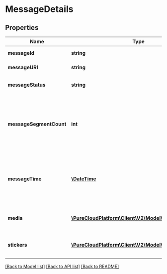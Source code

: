 # MessageDetails

## Properties
Name | Type | Description | Notes
------------ | ------------- | ------------- | -------------
**messageId** | **string** | UUID identifying the message media. | [optional] 
**messageURI** | **string** | A URI for this message entity. | [optional] 
**messageStatus** | **string** | Indicates the delivery status of the message. | [optional] 
**messageSegmentCount** | **int** | The message segment count, greater than 1 if the message content was split into multiple parts for this message type, e.g. SMS character limits. | [optional] 
**messageTime** | [**\DateTime**](\DateTime.md) | The time when the message was sent or received. Date time is represented as an ISO-8601 string. For example: yyyy-MM-ddTHH:mm:ss.SSSZ | [optional] 
**media** | [**\PureCloudPlatform\Client\V2\Model\MessageMedia[]**](MessageMedia.md) | The media (images, files, etc) associated with this message, if any | [optional] 
**stickers** | [**\PureCloudPlatform\Client\V2\Model\MessageSticker[]**](MessageSticker.md) | One or more stickers associated with this message, if any | [optional] 

[[Back to Model list]](../README.md#documentation-for-models) [[Back to API list]](../README.md#documentation-for-api-endpoints) [[Back to README]](../README.md)


